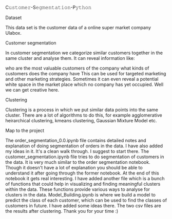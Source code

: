 C𝚞𝚜𝚝𝚘𝚖𝚎𝚛-S𝚎𝚐𝚖𝚎𝚗𝚝𝚊𝚝𝚒𝚘𝚗-P𝚢𝚝𝚑𝚘𝚗

Dataset

This data set is the customer data of a online super market company Ulabox.

Customer segmentation

In customer segmentation we categorize similar customers together in the same cluster and analyse them. It can reveal information like:

who are the most valuable customers of the company
what kinds of customers does the company have
This can be used for targeted marketing and other marketing strategies.
Sometimes it can even reveal a potential white space in the market place which no company has yet occupied. Well we can get creative here.

Clustering

Clustering is a process in which we put similar data points into the same cluster. There are a lot of algorithms to do this, for example agglomerative heirarchical clustering, kmeans clustering, Gaussian Mixture Model etc.

Map to the project

The order_segmentation_0.0.ipynb file contains detailed notes and explanation of doing segmentation of orders in the data. I have also added my ideas in it. It's a clean walk through. I suggest to start there.
The customer_segmentation.ipynb file tries to do segmentation of customers in the data. It is very much similar to the order segmentation notebook. Though it doesn't have a lot of explanation you should be able to understand it after going through the former notebook. At the end of this notebook it gets real interesting.
I have added another file which is a bunch of functions that could help in visualizing and finding meaningful clusters within the data. These functions provide various ways to analyse for clusters in the data.
Model_Building.ipynb is where we build a model to predict the class of each customer, which can be used to find the classes of customers in future. I have added some ideas there.
The two csv files are the results after clustering.
Thank you for your time :)
